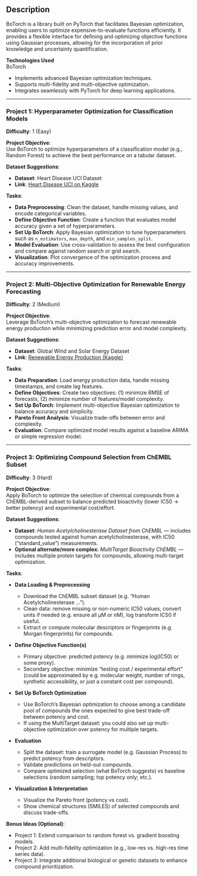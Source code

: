 ## Description  
BoTorch is a library built on PyTorch that facilitates Bayesian optimization, enabling users to optimize expensive-to-evaluate functions efficiently. It provides a flexible interface for defining and optimizing objective functions using Gaussian processes, allowing for the incorporation of prior knowledge and uncertainty quantification.  

**Technologies Used**  
BoTorch  
- Implements advanced Bayesian optimization techniques.  
- Supports multi-fidelity and multi-objective optimization.  
- Integrates seamlessly with PyTorch for deep learning applications.  

---

### Project 1: Hyperparameter Optimization for Classification Models  
**Difficulty**: 1 (Easy)  

**Project Objective**:  
Use BoTorch to optimize hyperparameters of a classification model (e.g., Random Forest) to achieve the best performance on a tabular dataset.  

**Dataset Suggestions**:  
- **Dataset**: Heart Disease UCI Dataset  
- **Link**: [Heart Disease UCI on Kaggle](https://www.kaggle.com/datasets/johnsmith88/heart-disease-dataset)  

**Tasks**:  
- **Data Preprocessing**: Clean the dataset, handle missing values, and encode categorical variables.  
- **Define Objective Function**: Create a function that evaluates model accuracy given a set of hyperparameters.  
- **Set Up BoTorch**: Apply Bayesian optimization to tune hyperparameters such as `n_estimators`, `max_depth`, and `min_samples_split`.  
- **Model Evaluation**: Use cross-validation to assess the best configuration and compare against random search or grid search.  
- **Visualization**: Plot convergence of the optimization process and accuracy improvements.  

---

### Project 2: Multi-Objective Optimization for Renewable Energy Forecasting  
**Difficulty**: 2 (Medium)  

**Project Objective**:  
Leverage BoTorch’s multi-objective optimization to forecast renewable energy production while minimizing prediction error and model complexity.  

**Dataset Suggestions**:  
- **Dataset**: Global Wind and Solar Energy Dataset  
- **Link**: [Renewable Energy Production (Kaggle)](https://www.kaggle.com/datasets/anikannal/solar-power-generation-data)  

**Tasks**:  
- **Data Preparation**: Load energy production data, handle missing timestamps, and create lag features.  
- **Define Objectives**: Create two objectives: (1) minimize RMSE of forecasts, (2) minimize number of features/model complexity.  
- **Set Up BoTorch**: Implement multi-objective Bayesian optimization to balance accuracy and simplicity.  
- **Pareto Front Analysis**: Visualize trade-offs between error and complexity.  
- **Evaluation**: Compare optimized model results against a baseline ARIMA or simple regression model.  

---

### Project 3: Optimizing Compound Selection from ChEMBL Subset  
**Difficulty**: 3 (Hard)  

**Project Objective**:  
Apply BoTorch to optimize the selection of chemical compounds from a ChEMBL-derived subset to balance predicted bioactivity (lower IC50 → better potency) and experimental cost/effort.  

**Dataset Suggestions**:  
- **Dataset**: *Human Acetylcholinesterase Dataset from ChEMBL* — includes compounds tested against human acetylcholinesterase, with IC50 (“standard_value”) measurements.
- **Optional alternate/more complex**: *MultiTarget Bioactivity ChEMBL* — includes multiple protein targets for compounds, allowing multi-target optimization.

**Tasks**:  
- **Data Loading & Preprocessing**  
  - Download the ChEMBL subset dataset (e.g. “Human Acetylcholinesterase ...”).  
  - Clean data: remove missing or non-numeric IC50 values, convert units if needed (e.g. ensure all µM or nM), log transform IC50 if useful.  
  - Extract or compute molecular descriptors or fingerprints (e.g. Morgan fingerprints) for compounds.  

- **Define Objective Function(s)**  
  - Primary objective: predicted potency (e.g. minimize log(IC50) or some proxy).  
  - Secondary objective: minimize “testing cost / experimental effort” (could be approximated by e.g. molecular weight, number of rings, synthetic accessibility, or just a constant cost per compound).  

- **Set Up BoTorch Optimization**  
  - Use BoTorch’s Bayesian optimization to choose among a candidate pool of compounds the ones expected to give best trade-off between potency and cost.  
  - If using the MultiTarget dataset: you could also set up multi-objective optimization over potency for multiple targets.  

- **Evaluation**  
  - Split the dataset: train a surrogate model (e.g. Gaussian Process) to predict potency from descriptors.  
  - Validate predictions on held-out compounds.  
  - Compare optimized selection (what BoTorch suggests) vs baseline selections (random sampling; top potency only; etc.).  

- **Visualization & Interpretation**  
  - Visualize the Pareto front (potency vs cost).  
  - Show chemical structures (SMILES) of selected compounds and discuss trade-offs.  


**Bonus Ideas (Optional)**:  
- Project 1: Extend comparison to random forest vs. gradient boosting models.  
- Project 2: Add multi-fidelity optimization (e.g., low-res vs. high-res time series data).  
- Project 3: Integrate additional biological or genetic datasets to enhance compound prioritization.  

